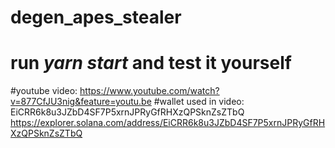# degen_apes_stealer
# run *yarn start* and test it yourself



#youtube video: https://www.youtube.com/watch?v=877CfJU3nig&feature=youtu.be
#wallet used in video: EiCRR6k8u3JZbD4SF7P5xrnJPRyGfRHXzQPSknZsZTbQ
https://explorer.solana.com/address/EiCRR6k8u3JZbD4SF7P5xrnJPRyGfRHXzQPSknZsZTbQ